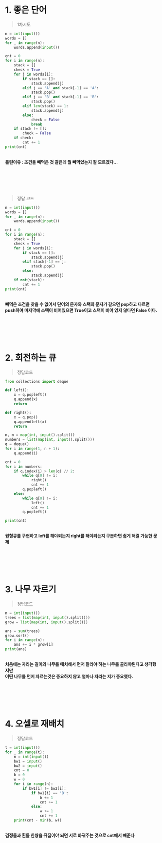 # 1. 좋은 단어
> 1차시도
```python
n = int(input())
words = []
for _ in range(n):
    words.append(input())

cnt = 0
for i in range(n):
    stack = []
    check = True
    for j in words[i]:
        if stack == []:
            stack.append(j)
        elif j == 'A' and stack[-1] == 'A':
            stack.pop()
        elif j == 'B' and stack[-1] == 'B':
            stack.pop()
        elif len(stack) == 1:
            stack.append(j)
        else:
            check = False
            break
    if stack != []:
        check = False
    if check:
        cnt += 1
print(cnt)
```
<br>
<b>틀린이유 : 조건을 빼먹은 것 같은데 뭘 빼먹었는지 잘 모르겠다...</b>
<br><br><br><br><br><br>

> 정답 코드
```python
n = int(input())
words = []
for _ in range(n):
    words.append(input())

cnt = 0
for i in range(n):
    stack = []
    check = True
    for j in words[i]:
        if stack == []:
            stack.append(j)
        elif stack[-1] == j:
            stack.pop()
        else:
            stack.append(j)
    if not(stack):
        cnt += 1
print(cnt)
```

<br>
<b>빼먹은 조건을 찾을 수 없어서 단어의 문자와 스택의 문자가 같으면 pop하고 다르면 push하여 마지막에 스택이 비어있으면 True이고 스택이 비어 있지 않다면 False 이다.</b>
<br><br><br><br><br><br>

# 2. 회전하는 큐
> 정답코드
```python
from collections import deque

def left():
    x = q.popleft()
    q.append(x)
    return

def right():
    x = q.pop()
    q.appendleft(x)
    return

n, m = map(int, input().split())
numbers = list(map(int, input().split()))
q = deque()
for i in range(1, n + 1):
    q.append(i)

cnt = 0
for i in numbers:
    if q.index(i) > len(q) // 2:
        while q[0] != i:
            right()
            cnt += 1
        q.popleft()
    else:
        while q[0] != i:
            left()
            cnt += 1
        q.popleft()

print(cnt)
```
<br>
<b>원형큐를 구현하고 left를 해야되는지 right를 해야되는지 구분하면 쉽게 해결 가능한 문제</b>
<br><br><br><br><br><br>

# 3. 나무 자르기
> 정답코드
```python
n = int(input())
trees = list(map(int, input().split()))
grow = list(map(int, input().split()))

ans = sum(trees)
grow.sort()
for i in range(n):
    ans += i * grow[i]
print(ans)
```
<br>
<b>처음에는 자라는 길이와 나무를 매치해서 먼저 잘라야 하는 나무를 골라야된다고 생각했지만<br>
어떤 나무를 먼저 자르는것은 중요하지 않고 얼마나 자라는 지가 중요했다.</b>
<br><br><br><br><br><br>

# 4. 오셀로 재배치
> 정답코드
```python
t = int(input())
for _ in range(t):
    n = int(input())
    bw1 = input()
    bw2 = input()
    cnt = 0
    b = 0
    w = 0
    for i in range(n):
        if bw1[i] != bw2[i]:
            if bw1[i] == 'B':
                b += 1
                cnt += 1
            else:
                w += 1
                cnt += 1
    print(cnt - min(b, w))
```
<br>
<b>검정돌과 흰돌 한쌍을 뒤집어야 되면 서로 바꿔주는 것으로 cnt에서 빼준다</b>
<br><br><br><br><br><br>
